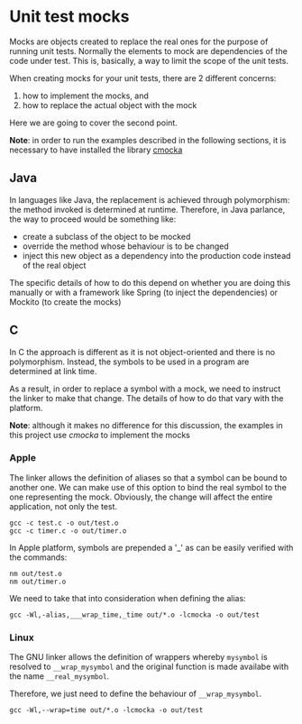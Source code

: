 
# Unit test mocks

Mocks are objects created to replace the real ones for the purpose of running unit tests.
Normally the elements to mock are dependencies of the code under test. This is, basically, a way
to limit the scope of the unit tests.

When creating mocks for your unit tests, there are 2 different concerns:

1. how to implement the mocks, and
2. how to replace the actual object with the mock

Here we are going to cover the second point.

**Note**: in order to run the examples described in the following sections, it is necessary to have installed the library [cmocka](https://cmocka.org)

## Java

In languages like Java, the replacement is achieved through polymorphism: the method
invoked is determined at runtime. Therefore, in Java parlance, the way to proceed would be something like:

- create a subclass of the object to be mocked
- override the method whose behaviour is to be changed
- inject this new object as a dependency into the production code instead of the real object

The specific details of how to do this depend on whether you are doing this manually
or with a framework like Spring (to inject the dependencies) or Mockito (to create the mocks)

## C

In C the approach is different as it is not object-oriented and there is no
polymorphism. Instead, the symbols to be used in a program are determined at link time.

As a result, in order to replace a symbol with a mock, we need to instruct the linker
to make that change. The details of how to do that vary with the platform.

**Note**: although it makes no difference for this discussion, the examples in this project use _cmocka_ to implement the mocks

### Apple

The linker allows the definition of aliases so that a symbol can be bound to another one. We can make use of this option to bind the real symbol to the one representing the mock.
Obviously, the change will affect the entire application, not only the test.

```
gcc -c test.c -o out/test.o
gcc -c timer.c -o out/timer.o
```

In Apple platform, symbols are prepended a '_' as can be easily verified with the commands:

```
nm out/test.o
nm out/timer.o
```

We need to take that into consideration when defining the alias:

```
gcc -Wl,-alias,___wrap_time,_time out/*.o -lcmocka -o out/test
```

### Linux

The GNU linker allows the definition of wrappers whereby `mysymbol` is resolved to
`__wrap_mysymbol` and the original function is made availabe with the name `__real_mysymbol`.

Therefore, we just need to define the behaviour of `__wrap_mysymbol`.

```
gcc -Wl,--wrap=time out/*.o -lcmocka -o out/test
```